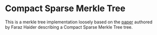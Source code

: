 Compact Sparse Merkle Tree
==========================

This is a merkle tree implementation loosely based on the
[paper](https://eprint.iacr.org/2018/955.pdf) authored by
Faraz Haider describing a Compact Sparse Merkle Tree tree.
